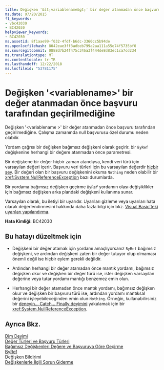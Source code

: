```yaml
---
title: Değişken '&lt;variablename&gt;' bir değer atanmadan önce başvuru tarafından geçirilmediğine
ms.date: 07/20/2015
f1_keywords:
- vbc42030
- BC42030
helpviewer_keywords:
- BC42030
ms.assetid: 8f1aae99-f032-4fdf-b6dc-3360cc5b94de
ms.openlocfilehash: 8042eae3ff3adbeb799a2aa111a55e74f5735bf0
ms.sourcegitcommit: 0888d7b24f475c346a3f444de8d83ec1ca7cd234
ms.translationtype: MT
ms.contentlocale: tr-TR
ms.lasthandoff: 12/22/2018
ms.locfileid: "53781175"
---
```

# <a name="variable-ltvariablenamegt-is-passed-by-reference-before-it-has-been-assigned-a-value"></a>Değişken '&lt;variablename&gt;' bir değer atanmadan önce başvuru tarafından geçirilmediğine
Değişken '\<variablename >' bir değer atanmadan önce başvuru tarafından geçirilmediğine. Çalışma zamanında null başvurusu özel durumu neden olabilir.  
  
 Yordam çağrısı bir değişken bağımsız değişkeni olarak geçirir. bir `ByRef` değişkenine herhangi bir değere atanmadan önce parametresi.  
  
 Bir değişkene bir değer hiçbir zaman atandıysa, kendi veri türü için varsayılan değeri içerir. Başvuru veri türleri için bu varsayılan değerdir [hiçbir şey](../../visual-basic/language-reference/nothing.md). Bir değeri olan bir başvuru değişkenini okuma `Nothing` neden olabilir bir <xref:System.NullReferenceException> bazı durumlarda.  
  
 Bir yordama bağımsız değişken geçirme `ByRef` yordamın olası değişiklikler için bağımsız değişken arka plandaki değişkeni kullanıma sunar.  
  
 Varsayılan olarak, bu iletiyi bir uyarıdır. Uyarıları gizleme veya uyarıları hata olarak değerlendirmesini hakkında daha fazla bilgi için bkz. [Visual Basic'teki uyarıları yapılandırma](/visualstudio/ide/configuring-warnings-in-visual-basic).  
  
 **Hata Kimliği:** BC42030  
  
## <a name="to-correct-this-error"></a>Bu hatayı düzeltmek için  
  
-   Değişkeni bir değer atamak için yordamı amaçlıyorsanız `ByRef` bağımsız değişkeni, ve ardından değişkeni zaten bir değer tutuyor olup olmaması önemli değil ise hiçbir eylem gerekli değildir.  
  
-   Ardından herhangi bir değer atamadan önce mantık yordamı, bağımsız değişken okur ve değişken bir değer türü ise, ister değişken varsayılan değerine veya tutar yordamı mantığı benzemez emin olun.  
  
-   Herhangi bir değer atamadan önce mantık yordamı, bağımsız değişken okur ve değişken bir başvuru türü ise, ardından yordamı mantıksal değerini işleyebileceğinden emin olun `Nothing`. Örneğin, kullanabilirsiniz bir [deneyin... Catch... Finally deyimini](../../visual-basic/language-reference/statements/try-catch-finally-statement.md) yakalamak için bir <xref:System.NullReferenceException>.  
  
## <a name="see-also"></a>Ayrıca Bkz.  
 [Dim Deyimi](../../visual-basic/language-reference/statements/dim-statement.md)  
 [Değer Türleri ve Başvuru Türleri](../../visual-basic/programming-guide/language-features/data-types/value-types-and-reference-types.md)  
 [Bağımsız Değişkenleri Değere ve Başvuruya Göre Geçirme](../../visual-basic/programming-guide/language-features/procedures/passing-arguments-by-value-and-by-reference.md)  
 [ByRef](../../visual-basic/language-reference/modifiers/byref.md)  
 [Değişken Bildirimi](../../visual-basic/programming-guide/language-features/variables/variable-declaration.md)  
 [Değişkenlerle İlgili Sorun Giderme](../../visual-basic/programming-guide/language-features/variables/troubleshooting-variables.md)
